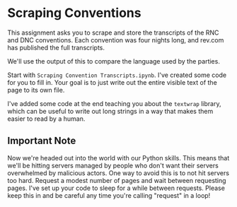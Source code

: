 # Scraping Conventions

This assignment asks you to scrape and store the transcripts
of the RNC and DNC conventions. Each convention was four 
nights long, and rev.com has published the full transcripts.

We'll use the output of this to compare the language used
by the parties. 

Start with `Scraping Convention Transcripts.ipynb`. I've created
some code for you to fill in. Your goal is to just write out
the entire visible text of the page to its own file. 

I've added some code at the end teaching you about the `textwrap` library,
which can be useful to write out long strings in a way that makes them
easier to read by a human. 

## Important Note

Now we're headed out into the world with our Python skills. This means
that we'll be hitting servers managed by people who don't want 
their servers overwhelmed by malicious actors. One way to avoid
this is to not hit servers too hard. Request a modest number of pages
and wait between requesting pages. I've set up your code to sleep 
for a while between requests. Please keep this in and be careful 
any time you're calling "request" in a loop!

